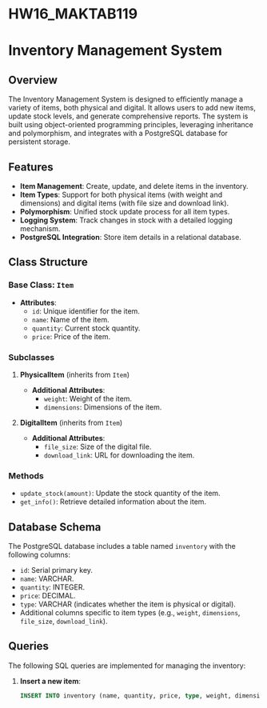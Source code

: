 # HW16_MAKTAB119
# Inventory Management System  

## Overview  

The Inventory Management System is designed to efficiently manage a variety of items, both physical and digital. It allows users to add new items, update stock levels, and generate comprehensive reports. The system is built using object-oriented programming principles, leveraging inheritance and polymorphism, and integrates with a PostgreSQL database for persistent storage.  

## Features  

- **Item Management**: Create, update, and delete items in the inventory.  
- **Item Types**: Support for both physical items (with weight and dimensions) and digital items (with file size and download link).  
- **Polymorphism**: Unified stock update process for all item types.  
- **Logging System**: Track changes in stock with a detailed logging mechanism.  
- **PostgreSQL Integration**: Store item details in a relational database.  

## Class Structure  

### Base Class: `Item`  

- **Attributes**:  
  - `id`: Unique identifier for the item.  
  - `name`: Name of the item.  
  - `quantity`: Current stock quantity.  
  - `price`: Price of the item.  

### Subclasses  

1. **PhysicalItem** (inherits from `Item`)  
   - **Additional Attributes**:  
     - `weight`: Weight of the item.  
     - `dimensions`: Dimensions of the item.  

2. **DigitalItem** (inherits from `Item`)  
   - **Additional Attributes**:  
     - `file_size`: Size of the digital file.  
     - `download_link`: URL for downloading the item.  

### Methods  

- `update_stock(amount)`: Update the stock quantity of the item.  
- `get_info()`: Retrieve detailed information about the item.  

## Database Schema  

The PostgreSQL database includes a table named `inventory` with the following columns:  

- `id`: Serial primary key.  
- `name`: VARCHAR.  
- `quantity`: INTEGER.  
- `price`: DECIMAL.  
- `type`: VARCHAR (indicates whether the item is physical or digital).  
- Additional columns specific to item types (e.g., `weight`, `dimensions`, `file_size`, `download_link`).  

## Queries  

The following SQL queries are implemented for managing the inventory:  

1. **Insert a new item**:  
   ```sql  
   INSERT INTO inventory (name, quantity, price, type, weight, dimensions) VALUES ('Item Name', 10, 19.99, 'Physical', 1.5, '10x5x3');
